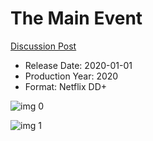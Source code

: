 # The Main Event

[Discussion Post](https://www.avsforum.com/threads/bass-eq-for-filtered-movies.2995212/post-59475740)

* Release Date: 2020-01-01
* Production Year: 2020
* Format: Netflix DD+

![img 0](https://i.imgur.com/fprTHNE.jpg)

![img 1](https://i.imgur.com/UuTUIyF.png)

